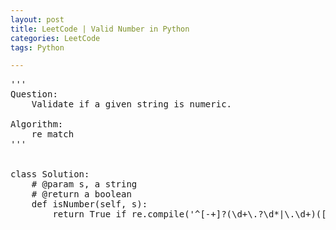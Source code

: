```yaml
---
layout: post
title: LeetCode | Valid Number in Python
categories: LeetCode
tags: Python

---
```

<!-- import js for mathjax -->
<script src="http://cdn.mathjax.org/mathjax/latest/MathJax.js?config=default"></script>
<script type="text/x-mathjax-config">
MathJax.Hub.Config({
tex2jax: {inlineMath: [['$','$'], ['\\(','\\)']]}
});
</script>


<pre>
'''
Question:
    Validate if a given string is numeric.

Algorithm:
    re match
'''


class Solution:
    # @param s, a string
    # @return a boolean
    def isNumber(self, s):
        return True if re.compile('^[-+]?(\d+\.?\d*|\.\d+)([Ee][+-]?\d+)?$').match(s.strip()) else False
</pre>
